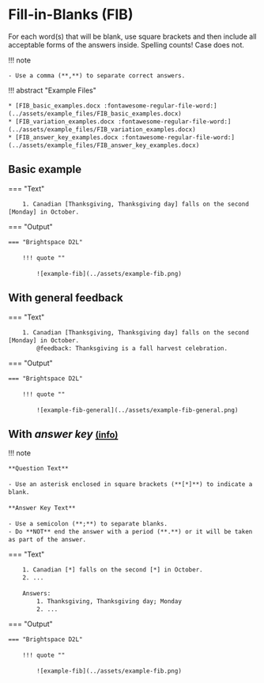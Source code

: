# Fill-in-Blanks (FIB)

For each word(s) that will be blank, use square brackets and then include all acceptable forms of the answers inside. Spelling counts! Case does not.

!!! note

    - Use a comma (**,**) to separate correct answers.


!!! abstract "Example Files"
    
    * [FIB_basic_examples.docx :fontawesome-regular-file-word:](../assets/example_files/FIB_basic_examples.docx)
    * [FIB_variation_examples.docx :fontawesome-regular-file-word:](../assets/example_files/FIB_variation_examples.docx)
    * [FIB_answer_key_examples.docx :fontawesome-regular-file-word:](../assets/example_files/FIB_answer_key_examples.docx)


## Basic example

=== "Text"

        1. Canadian [Thanksgiving, Thanksgiving day] falls on the second [Monday] in October.

=== "Output"

    === "Brightspace D2L"

        !!! quote ""
        
            ![example-fib](../assets/example-fib.png)
<!-- 
    === "Canvas"

        !!! quote ""

            Coming Soon.

    === "Moodle"

        !!! quote ""

            Coming Soon. -->

## With general feedback

=== "Text"

        1. Canadian [Thanksgiving, Thanksgiving day] falls on the second [Monday] in October.
            @feedback: Thanksgiving is a fall harvest celebration.

=== "Output"

    === "Brightspace D2L"

        !!! quote ""
        
            ![example-fib-general](../assets/example-fib-general.png)
<!-- 
    === "Canvas"

        !!! quote ""

            Coming Soon.

    === "Moodle"

        !!! quote ""

            Coming Soon. -->

<!-- markdownlint-disable MD033 -->
## With *answer key* [<small markdown>(info)</small>](../additional-info/end-answer-key.md)

!!! note

    **Question Text**

    - Use an asterisk enclosed in square brackets (**[*]**) to indicate a blank.

    **Answer Key Text**

    - Use a semicolon (**;**) to separate blanks.
    - Do **NOT** end the answer with a period (**.**) or it will be taken as part of the answer.

=== "Text"

        1. Canadian [*] falls on the second [*] in October.
        2. ...

        Answers:
            1. Thanksgiving, Thanksgiving day; Monday
            2. ...

=== "Output"

    === "Brightspace D2L"

        !!! quote ""

            ![example-fib](../assets/example-fib.png)
<!-- 
    === "Canvas"

        !!! quote ""

            Coming Soon.

    === "Moodle"

        !!! quote ""

            Coming Soon. -->
